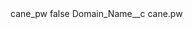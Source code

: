 <?xml version="1.0" encoding="UTF-8"?>
<CustomMetadata xmlns="http://soap.sforce.com/2006/04/metadata" xmlns:xsi="http://www.w3.org/2001/XMLSchema-instance" xmlns:xsd="http://www.w3.org/2001/XMLSchema">
    <label>cane_pw</label>
    <protected>false</protected>
    <values>
        <field>Domain_Name__c</field>
        <value xsi:type="xsd:string">cane.pw</value>
    </values>
</CustomMetadata>
